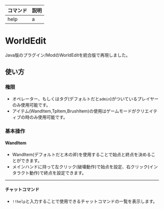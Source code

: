 |コマンド|説明|
|---|---|
|help|a|


# WorldEdit
Java版のプラグイン/ModのWorldEditを統合版で再現しました。

## 使い方

### 権限
- オペレーター、もしくはタグ(デフォルトだと`admin`)がついているプレイヤーのみ使用可能です。
- アイテム(WandItem,TpItem,BrushItem)の使用はゲームモードがクリエイティブの時のみ使用可能です。

### 基本操作

#### WandItem
- WandItem(デフォルトだと木の斧)を使用することで始点と終点を決めることができます。
- メインハンドに持って左クリック(破壊動作)で始点を設定、右クリック(インタラクト動作)で終点を設定できます。
---
#### チャットコマンド
- `!!help`と入力することで使用できるチャットコマンドの一覧を表示します。





